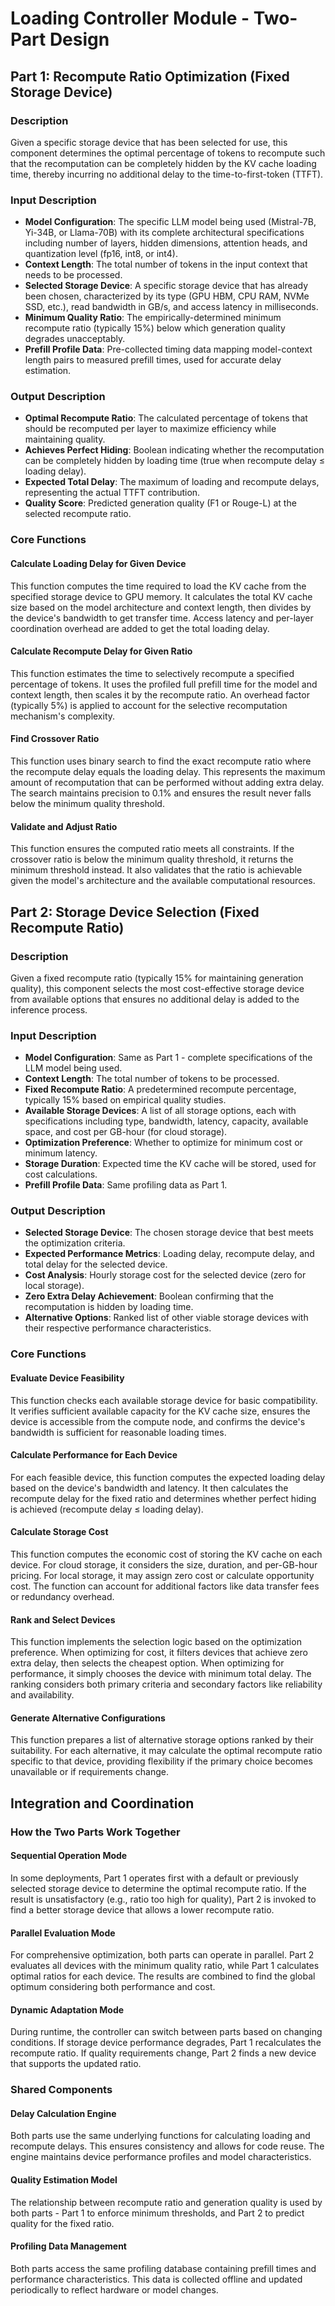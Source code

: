 # Loading Controller Module - Two-Part Design

## Part 1: Recompute Ratio Optimization (Fixed Storage Device)

### Description
Given a specific storage device that has been selected for use, this component determines the optimal percentage of tokens to recompute such that the recomputation can be completely hidden by the KV cache loading time, thereby incurring no additional delay to the time-to-first-token (TTFT).

### Input Description
- **Model Configuration**: The specific LLM model being used (Mistral-7B, Yi-34B, or Llama-70B) with its complete architectural specifications including number of layers, hidden dimensions, attention heads, and quantization level (fp16, int8, or int4).
- **Context Length**: The total number of tokens in the input context that needs to be processed.
- **Selected Storage Device**: A specific storage device that has already been chosen, characterized by its type (GPU HBM, CPU RAM, NVMe SSD, etc.), read bandwidth in GB/s, and access latency in milliseconds.
- **Minimum Quality Ratio**: The empirically-determined minimum recompute ratio (typically 15%) below which generation quality degrades unacceptably.
- **Prefill Profile Data**: Pre-collected timing data mapping model-context length pairs to measured prefill times, used for accurate delay estimation.

### Output Description
- **Optimal Recompute Ratio**: The calculated percentage of tokens that should be recomputed per layer to maximize efficiency while maintaining quality.
- **Achieves Perfect Hiding**: Boolean indicating whether the recomputation can be completely hidden by loading time (true when recompute delay ≤ loading delay).
- **Expected Total Delay**: The maximum of loading and recompute delays, representing the actual TTFT contribution.
- **Quality Score**: Predicted generation quality (F1 or Rouge-L) at the selected recompute ratio.

### Core Functions

#### Calculate Loading Delay for Given Device
This function computes the time required to load the KV cache from the specified storage device to GPU memory. It calculates the total KV cache size based on the model architecture and context length, then divides by the device's bandwidth to get transfer time. Access latency and per-layer coordination overhead are added to get the total loading delay.

#### Calculate Recompute Delay for Given Ratio
This function estimates the time to selectively recompute a specified percentage of tokens. It uses the profiled full prefill time for the model and context length, then scales it by the recompute ratio. An overhead factor (typically 5%) is applied to account for the selective recomputation mechanism's complexity.

#### Find Crossover Ratio
This function uses binary search to find the exact recompute ratio where the recompute delay equals the loading delay. This represents the maximum amount of recomputation that can be performed without adding extra delay. The search maintains precision to 0.1% and ensures the result never falls below the minimum quality threshold.

#### Validate and Adjust Ratio
This function ensures the computed ratio meets all constraints. If the crossover ratio is below the minimum quality threshold, it returns the minimum threshold instead. It also validates that the ratio is achievable given the model's architecture and the available computational resources.

## Part 2: Storage Device Selection (Fixed Recompute Ratio)

### Description
Given a fixed recompute ratio (typically 15% for maintaining generation quality), this component selects the most cost-effective storage device from available options that ensures no additional delay is added to the inference process.

### Input Description
- **Model Configuration**: Same as Part 1 - complete specifications of the LLM model being used.
- **Context Length**: The total number of tokens to be processed.
- **Fixed Recompute Ratio**: A predetermined recompute percentage, typically 15% based on empirical quality studies.
- **Available Storage Devices**: A list of all storage options, each with specifications including type, bandwidth, latency, capacity, available space, and cost per GB-hour (for cloud storage).
- **Optimization Preference**: Whether to optimize for minimum cost or minimum latency.
- **Storage Duration**: Expected time the KV cache will be stored, used for cost calculations.
- **Prefill Profile Data**: Same profiling data as Part 1.

### Output Description
- **Selected Storage Device**: The chosen storage device that best meets the optimization criteria.
- **Expected Performance Metrics**: Loading delay, recompute delay, and total delay for the selected device.
- **Cost Analysis**: Hourly storage cost for the selected device (zero for local storage).
- **Zero Extra Delay Achievement**: Boolean confirming that the recomputation is hidden by loading time.
- **Alternative Options**: Ranked list of other viable storage devices with their respective performance characteristics.

### Core Functions

#### Evaluate Device Feasibility
This function checks each available storage device for basic compatibility. It verifies sufficient available capacity for the KV cache size, ensures the device is accessible from the compute node, and confirms the device's bandwidth is sufficient for reasonable loading times.

#### Calculate Performance for Each Device
For each feasible device, this function computes the expected loading delay based on the device's bandwidth and latency. It then calculates the recompute delay for the fixed ratio and determines whether perfect hiding is achieved (recompute delay ≤ loading delay).

#### Calculate Storage Cost
This function computes the economic cost of storing the KV cache on each device. For cloud storage, it considers the size, duration, and per-GB-hour pricing. For local storage, it may assign zero cost or calculate opportunity cost. The function can account for additional factors like data transfer fees or redundancy overhead.

#### Rank and Select Devices
This function implements the selection logic based on the optimization preference. When optimizing for cost, it filters devices that achieve zero extra delay, then selects the cheapest option. When optimizing for performance, it simply chooses the device with minimum total delay. The ranking considers both primary criteria and secondary factors like reliability and availability.

#### Generate Alternative Configurations
This function prepares a list of alternative storage options ranked by their suitability. For each alternative, it may calculate the optimal recompute ratio specific to that device, providing flexibility if the primary choice becomes unavailable or if requirements change.

## Integration and Coordination

### How the Two Parts Work Together

#### Sequential Operation Mode
In some deployments, Part 1 operates first with a default or previously selected storage device to determine the optimal recompute ratio. If the result is unsatisfactory (e.g., ratio too high for quality), Part 2 is invoked to find a better storage device that allows a lower recompute ratio.

#### Parallel Evaluation Mode
For comprehensive optimization, both parts can operate in parallel. Part 2 evaluates all devices with the minimum quality ratio, while Part 1 calculates optimal ratios for each device. The results are combined to find the global optimum considering both performance and cost.

#### Dynamic Adaptation Mode
During runtime, the controller can switch between parts based on changing conditions. If storage device performance degrades, Part 1 recalculates the recompute ratio. If quality requirements change, Part 2 finds a new device that supports the updated ratio.

### Shared Components

#### Delay Calculation Engine
Both parts use the same underlying functions for calculating loading and recompute delays. This ensures consistency and allows for code reuse. The engine maintains device performance profiles and model characteristics.

#### Quality Estimation Model
The relationship between recompute ratio and generation quality is used by both parts - Part 1 to enforce minimum thresholds, and Part 2 to predict quality for the fixed ratio.

#### Profiling Data Management
Both parts access the same profiling database containing prefill times and performance characteristics. This data is collected offline and updated periodically to reflect hardware or model changes.